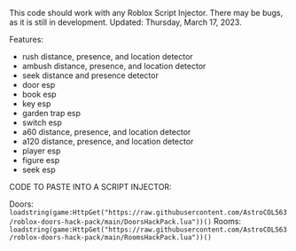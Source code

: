 This code should work with any Roblox Script Injector. There may be bugs, as it is still in development. Updated: Thursday, March 17, 2023.

Features:
- rush distance, presence, and location detector
- ambush distance, presence, and location detector
- seek distance and presence detector
- door esp
- book esp
- key esp
- garden trap esp
- switch esp
- a60 distance, presence, and location detector
- a120 distance, presence, and location detector
- player esp
- figure esp
- seek esp

CODE TO PASTE INTO A SCRIPT INJECTOR:

Doors: `loadstring(game:HttpGet("https://raw.githubusercontent.com/AstroCOL563/roblox-doors-hack-pack/main/DoorsHackPack.lua"))()`
Rooms: `loadstring(game:HttpGet("https://raw.githubusercontent.com/AstroCOL563/roblox-doors-hack-pack/main/RoomsHackPack.lua"))()`
